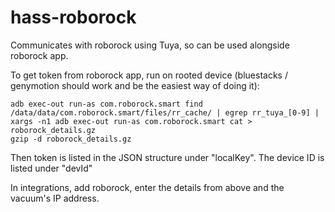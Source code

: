 # hass-roborock
Communicates with roborock using Tuya, so can be used alongside roborock app.

To get token from roborock app, run on rooted device (bluestacks / genymotion should work and be the easiest way of doing it):

```
adb exec-out run-as com.roborock.smart find /data/data/com.roborock.smart/files/rr_cache/ | egrep rr_tuya_[0-9] | xargs -n1 adb exec-out run-as com.roborock.smart cat > roborock_details.gz 
gzip -d roborock_details.gz 
```

Then token is listed in the JSON structure under "localKey". The device ID is listed under "devId"

In integrations, add roborock, enter the details from above and the vacuum's IP address.

